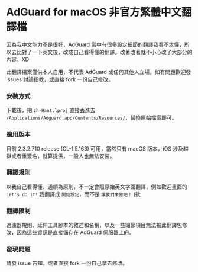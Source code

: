 # AdGuard for macOS 非官方繁體中文翻譯檔

因為我中文能力不是很好，AdGuard 當中有很多設定細節的翻譯我看不太懂，所以去比對了一下英文後，改成自己看得懂的翻譯。改著改著就不小心改了大部分的內容。XD

此翻譯檔案僅供本人自用，不代表 AdGuard 或任何其他人立場。如有問題歡迎發 issues 討論指教，或直接 fork 一份自己修改。

### 安裝方式

下載後，把 `zh-Hant.lproj` 直接丟進去 `/Applications/Adguard.app/Contents/Resources/`，替換原始檔案即可。

### 適用版本

目前 2.3.2.710 release (CL-1.5.163) 可用，當然只有 macOS 版本，iOS 涉及越獄或者重簽名，就算提供，一般人也無法安裝。


### 翻譯規則

以我自己看得懂、通順為原則，不一定會照原始英文字面翻譯，例如歡迎畫面的 `Let's do it!` 我翻譯成 `開始設定`，而不是 `讓我們來做吧！` (欸

### 翻譯限制

過濾器規則、延伸工具腳本的敘述和名稱，以及一些細節項目無法被此翻譯包修改，因為這些資訊是直接儲存在 AdGuard 伺服器上的。

### 發現問題

請發 issue 告知，或者直接 fork 一份自己拿去修改。
